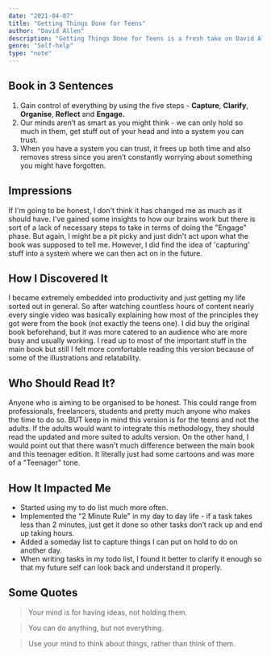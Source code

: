 ```yaml
---
date: "2021-04-07"
title: "Getting Things Done for Teens"
author: "David Allen"
description: "Getting Things Done for Teens is a fresh take on David Allen’s classic Getting Things Done, adapting it for a younger audience. Framing life as a game to be played, it offers simple methods that teens can use to win."
genre: "Self-help"
type: "note"
---
```


## Book in 3 Sentences

1. Gain control of everything by using the five steps - **Capture**, **Clarify**, **Organise**, **Reflect** and **Engage.**
2. Our minds aren’t as smart as you might think - we can only hold so much in them, get stuff out of your head and into a system you can trust.
3. When you have a system you can trust, it frees up both time and also removes stress since you aren’t constantly worrying about something you might have forgotten.

## Impressions

If I'm going to be honest, I don't think it has changed me as much as it should have. I've gained some insights to how our brains work but there is sort of a lack of necessary steps to take in terms of doing the "Engage" phase. But again, I might be a pit picky and just didn't act upon what the book was supposed to tell me. However, I did find the idea of 'capturing' stuff into a system where we can then act on in the future.

## How I Discovered It

I became extremely embedded into productivity and just getting my life sorted out in general. So after watching countless hours of content nearly every single video was basically explaining how most of the principles they got were from the book (not exactly the teens one). I did buy the original book beforehand, but it was more catered to an audience who are more busy and usually working. I read up to most of the important stuff in the main book but still I felt more comfortable reading this version because of some of the illustrations and relatability.

## Who Should Read It?

Anyone who is aiming to be organised to be honest. This could range from professionals, freelancers, students and pretty much anyone who makes the time to do so. BUT keep in mind this version is for the teens and not the adults. If the adults would want to integrate this methodology, they should read the updated and more suited to adults version. On the other hand, I would point out that there wasn't much difference between the main book and this teenager edition. It literally just had some cartoons and was more of a "Teenager" tone.

## How It Impacted Me

- Started using my to do list much more often.
- Implemented the "2 Minute Rule" in my day to day life - if a task takes less than 2 minutes, just get it done so other tasks don’t rack up and end up taking hours.
- Added a someday list to capture things I can put on hold to do on another day.
- When writing tasks in my todo list, I found it better to clarify it enough so that my future self can look back and understand it properly.

## Some Quotes

> Your mind is for having ideas, not holding them.

> You can do anything, but not everything.

> Use your mind to think about things, rather than think of them.
